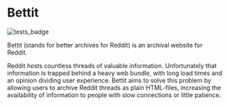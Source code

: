 # Bettit
![tests_badge](https://github.com/ilmari-h/bettit/actions/workflows/go.yml/badge.svg)

Bettit (stands for better archives for Reddit) is an archival website for Reddit.

Reddit hosts countless threads of valuable information.
Unfortunately that information is trapped behind a heavy web bundle, with long load times and an opinion dividing user experience.
Bettit aims to solve this problem by allowing users to archive Reddit threads as plain HTML-files,
increasing the availability of information to people with slow connections or little patience.

